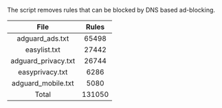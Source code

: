 The script removes rules that can be blocked by DNS based ad-blocking.


| File | Rules |
|:----:|:-----:|
| adguard_ads.txt | 65498 |
| easylist.txt | 27442 |
| adguard_privacy.txt | 26744 |
| easyprivacy.txt | 6286 |
| adguard_mobile.txt | 5080 |
| Total | 131050 |